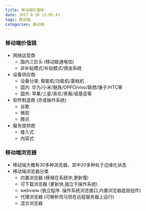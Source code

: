 ```yaml
---
title: 移动端价值链
date: 2017-8-10 15:05:43
tags: 移动端
categories: 移动端
---
```


### 移动端价值链
- 网络运营商
	- 国内三巨头 (移动联通电信)
	- 非补贴模式/补贴模式/佣金系统
- 设备供应商
	- 设备分类: 智能机/功能机/基础机
	- 国内: 华为/小米/魅族/OPPO/vivo/联想/锤子/HTC等
	- 国外: 苹果/三星/索尼/黑莓/诺基亚等
- 软件制造商 (亦或操作系统)
	- 谷歌
	- 微软
	- 腾讯
- 服务提供商
	- 接入式
	- 内容式
### 移动端浏览器
- 移动端大概有30多种浏览器，其中20多种处于边缘化状态
- 移动端浏览器分类
	- 内置浏览器 (移植在系统中,更新慢)
	- 可下载浏览器 (更新快,独立于操作系统)
	- webview (独立程序. 操作系统浏览接口,内置浏览器底层组件)
	- 代理浏览器 (可解析但马但在远程服务器上运行)
	- 混合浏览器